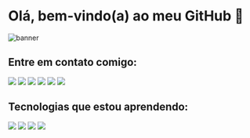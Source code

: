 # Olá, bem-vindo(a) ao meu GitHub 👋

![banner](https://camo.githubusercontent.com/de9cc16e91d143023c808f9e6e9de9b450c902023868a5c86c6796469511b753/68747470733a2f2f752e6375626575706c6f61642e636f6d2f766963746f726665727261726573692f64696e6f2e676966)


## Entre em contato comigo: 
<a href="linkedin.com/in/camila-debage-472227186"><img src="https://img.shields.io/badge/LinkedIn-0077B5?style=for-the-badge&logo=linkedin&logoColor=white"/><a/>
<a href="linkedin.com/in/camila-debage-472227186"><img src="https://img.shields.io/badge/Instagram-E4405F?style=for-the-badge&logo=instagram&logoColor=white"/><a/>
<a href="linkedin.com/in/camila-debage-472227186"><img src="https://img.shields.io/badge/Facebook-1877F2?style=for-the-badge&logo=facebook&logoColor=white"/><a/>
<a href="linkedin.com/in/camila-debage-472227186"><img src="https://img.shields.io/badge/Gmail-D14836?style=for-the-badge&logo=gmail&logoColor=white"/><a/>
<a href="https://outlook.live.com/mail/0/inbox/id/AQQkADAwATY0MDABLWRkADIwLTI4MmItMDACLTAwCgAQAODV2xkXYBtLlW1%2BYkfBMPM%3D"><img src="https://img.shields.io/badge/Microsoft_Outlook-0078D4?style=for-the-badge&logo=microsoft-outlook&logoColor=white"/><a/>
<a href="linkedin.com/in/camila-debage-472227186"><img src="https://img.shields.io/badge/Discord-7289DA?style=for-the-badge&logo=discord&logoColor=white"/><a/>

## Tecnologias que estou aprendendo: 
<img src="https://img.shields.io/badge/Python-3776AB?style=for-the-badge&logo=python&logoColor=white"/>
<img src="https://img.shields.io/badge/C%23-660066?style=for-the-badge&logo=c-sharp&logoColor=white"/>
<img src="https://img.shields.io/badge/PHP-777BB4?style=for-the-badge&logo=php&logoColor=white"/>
<img src="https://img.shields.io/badge/HTML-239120?style=for-the-badge&logo=html5&logoColor=white"/>



<!-- ![ASPNET](https://github.com/CamilaDebagedeSouza/CamilaDebagedeSouza/blob/main/icons8-asp-48.png)
![SQL](https://github.com/CamilaDebagedeSouza/CamilaDebagedeSouza/blob/main/icons8-exporta%C3%A7%C3%A3o-de-base-de-dados-50.png) -->




<!-- ![banner](https://github.com/CamilaDebagedeSouza/CamilaDebagedeSouza/blob/main/icons8-pontos-de-envelope-18.png) Para entrar em contato, envie um email para : **camiladebage@hotmail.com** -->

